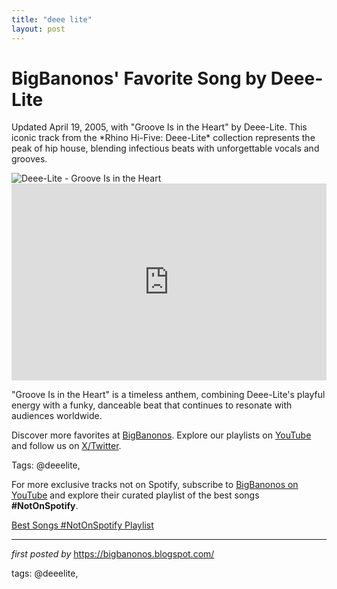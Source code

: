 ```yaml
---
title: "deee lite"
layout: post
---
```

<!-- Post Title -->
<h1 >BigBanonos' Favorite Song by Deee-Lite</h1> <!-- Introductory Text -->
<p >Updated April 19, 2005, with "Groove Is in the Heart" by Deee-Lite. This iconic track from the *Rhino Hi-Five: Deee-Lite* collection represents the peak of hip house, blending infectious beats with unforgettable vocals and grooves.</p> <!-- Featured Image -->
<div > <img src="https://static.wikia.nocookie.net/singmovie/images/e/e4/Deee-lite.jpg/revision/latest?cb=20190701234123" alt="Deee-Lite - Groove Is in the Heart" />
</div> <!-- YouTube Video Embed -->
<div > <iframe width="100%" height="315" src="https://www.youtube.com/embed/etviGf1uWlg" title="Deee-Lite - Groove Is In The Heart (Official Video)" frameborder="0" allow="accelerometer; autoplay; clipboard-write; encrypted-media; gyroscope; picture-in-picture; web-share" referrerpolicy="strict-origin-when-cross-origin" allowfullscreen></iframe>
</div> <!-- Song Information -->
<div > <p>"Groove Is in the Heart" is a timeless anthem, combining Deee-Lite's playful energy with a funky, danceable beat that continues to resonate with audiences worldwide.</p>
</div> <!-- Footer Links -->
<div > <p>Discover more favorites at <a href="https://bigbanonos.blogspot.com/" target="_blank">BigBanonos</a>. Explore our playlists on <a href="https://www.youtube.com/@BigBanonos" target="_blank">YouTube</a> and follow us on <a href="https://x.com/bigbanonos" target="_blank">X/Twitter</a>.</p>
</div> <!-- Tags -->
<p >Tags: @deeelite,</p>


<!--Subscribe and Playlist Links-->
<div>
    <p>For more exclusive tracks not on Spotify, subscribe to <a href="https://www.youtube.com/@BigBanonos" target="_blank">BigBanonos on YouTube</a> and explore their curated playlist of the best songs <strong>#NotOnSpotify</strong>.</p>
    <p><a href="https://www.youtube.com/playlist?list=PLtuNtuTatqI0kFahUCbtbfenC_ET5O_tr" target="_blank">Best Songs #NotOnSpotify Playlist<br /></a></p></div>

<hr />

<p><em>first posted by</em> <a href="https://bigbanonos.blogspot.com/" rel="noopener" target="_new">https://bigbanonos.blogspot.com/</a></p>

<p>tags: @deeelite,</p>
